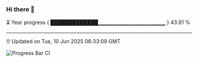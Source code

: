 ### Hi there 👋

⏳ Year progress { █████████████▁▁▁▁▁▁▁▁▁▁▁▁▁▁▁▁▁ } 43.91 %

---

⏰ Updated on Tue, 10 Jun 2025 06:33:09 GMT

![Progress Bar CI](https://github.com/liununu/liununu/workflows/Progress%20Bar%20CI/badge.svg)
